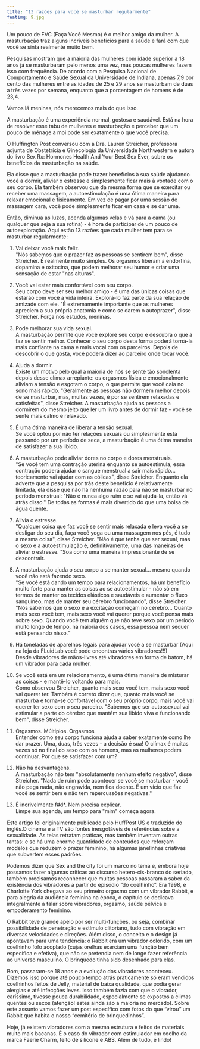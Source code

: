 ```yaml
---
title: "13 razões para você se masturbar regularmente"
featimg: 9.jpg
---
```

Um pouco de FVC (Faça Você Mesmo) é o melhor amigo da mulher. A masturbação traz alguns incríveis benefícios para a saúde e fará com que você se sinta realmente muito bem.

Pesquisas mostram que a maioria das mulheres com idade superior a 18 anos já se masturbaram pelo menos uma vez, mas poucas mulheres fazem isso com frequência. De acordo com a Pesquisa Nacional de Comportamento e Saúde Sexual da Universidade de Indiana, apenas 7,9 por cento das mulheres entre as idades de 25 e 29 anos se masturbam de duas a três vezes por semana, enquanto que a porcentagem de homens é de 23,4. 

Vamos lá meninas, nós merecemos mais do que isso.

A masturbação é uma experiência normal, gostosa e saudável. Está na hora de resolver esse tabu de mulheres e masturbação e perceber que um pouco de ménage a moi pode ser exatamente o que você precisa.

O Huffington Post conversou com a Dra. Lauren Streicher, professora adjunta de Obstetrícia e Ginecologia da Universidade Northwestern e autora do livro Sex Rx: Hormones Health And Your Best Sex Ever, sobre os benefícios da masturbação na saúde.

Ela disse que a masturbação pode trazer benefícios à sua saúde ajudando você a dormir, aliviar o estresse e simplesmente ficar mais à vontade com o seu corpo. Ela também observou que da mesma forma que se exercitar ou receber uma massagem, a autoestimulação é uma ótima maneira para relaxar emocional e fisicamente. Em vez de pagar por uma sessão de massagem cara, você pode simplesmente ficar em casa e se dar uma.

Então, diminua as luzes, acenda algumas velas e vá para a cama (ou qualquer que seja a sua rotina) - é hora de participar de um pouco de autoexploração. Aqui estão 13 razões que cada mulher tem para se masturbar regularmente:

1. Vai deixar você mais feliz.  
"Nós sabemos que o prazer faz as pessoas se sentirem bem", disse Streicher. É realmente muito simples. Os orgasmos liberam a endorfina, dopamina e oxitocina, que podem melhorar seu humor e criar uma sensação de estar "nas alturas".


2. Você vai estar mais confortável com seu corpo.  
Seu corpo deve ser seu melhor amigo - é uma das únicas coisas que estarão com você a vida inteira. Explorá-lo faz parte da sua relação de amizade com ele. "É extremamente importante que as mulheres apreciem a sua própria anatomia e como se darem o autoprazer", disse Streicher. Força nos estudos, meninas.

3. Pode melhorar sua vida sexual.  
A masturbação permite que você explore seu corpo e descubra o que a faz se sentir melhor. Conhecer o seu corpo desta forma poderá torná-la mais confiante na cama e mais vocal com os parceiros. Depois de descobrir o que gosta, você poderá dizer ao parceiro onde tocar você.

4. Ajuda a dormir.  
Existe um motivo pelo qual a maioria de nós se sente tão sonolenta depois desse clímax arrepiante: os orgasmos física e emocionalmente aliviam a tensão e esgotam o corpo, o que permite que você caia no sono mais rápido. "Geralmente as pessoas não dormem melhor depois de se masturbar, mas, muitas vezes, é por se sentirem relaxadas e satisfeitas", disse Streicher. A masturbação ajuda as pessoas a dormirem do mesmo jeito que ler um livro antes de dormir faz - você se sente mais calmo e relaxado.

5. É uma ótima maneira de liberar a tensão sexual.  
Se você optou por não ter relações sexuais ou simplesmente está passando por um período de seca, a masturbação é uma ótima maneira de satisfazer a sua libido.

6. A masturbação pode aliviar dores no corpo e dores menstruais.  
"Se você tem uma contração uterina enquanto se autoestimula, essa contração poderá ajudar o sangue menstrual a sair mais rápido... teoricamente vai ajudar com as cólicas", disse Streicher. Enquanto ela adverte que a pesquisa por trás deste benefício é relativamente limitada, ela disse que não há nenhuma razão para não se masturbar no período menstrual: "Não é nunca algo ruim e se vai ajudá-la, então vá atrás disso." De todas as formas é mais divertido do que uma bolsa de água quente.

7. Alivia o estresse.  
"Qualquer coisa que faz você se sentir mais relaxada e leva você a se desligar do seu dia, faça você yoga ou uma massagem nos pés, é tudo a mesma coisa", disse Streicher. "Não é que tenha que ser sexual, mas o sexo e a autoestimulação é, definitivamente, uma das maneiras de aliviar o estresse. "Soa como uma maneira impressionante de se descontrair.

8. A masturbação ajuda o seu corpo a se manter sexual... mesmo quando você não está fazendo sexo.  
"Se você está dando um tempo para relacionamentos, há um benefício muito forte para manter as coisas ao se autoestimular - não só em termos de manter os tecidos elásticos e saudáveis e aumentar o fluxo sanguíneo, mas de manter seu cérebro funcionando", disse Streicher. "Nós sabemos que o sexo e a excitação começam no cérebro... Quanto mais sexo você tem, mais sexo você vai querer porque você pensa mais sobre sexo. Quando você tem alguém que não teve sexo por um período muito longo de tempo, na maioria dos casos, essa pessoa nem sequer está pensando nisso."

9. Há toneladas de aparelhos legais para ajudar você a se masturbar (Aqui na loja da FLuidLab você pode encontras vários vibradores!!!)  
Desde vibradores de mãos-livres até vibradores em forma de batom, há um vibrador para cada mulher.

10. Se você está em um relacionamento, é uma ótima maneira de misturar as coisas - e mantê-lo voltando para mais.  
Como observou Streicher, quanto mais sexo você tem, mais sexo você vai querer ter. Também é correto dizer que, quanto mais você se masturba e torna-se confortável com o seu próprio corpo, mais você vai querer ter sexo com o seu parceiro. "Sabemos que ser autossexual vai estimular a parte do cérebro que mantém sua libido viva e funcionando bem", disse Streicher.

11. Orgasmos. Múltiplos. Orgasmos  
Entender como seu corpo funciona ajuda a saber exatamente como lhe dar prazer. Uma, duas, três vezes - a decisão é sua! O clímax é muitas vezes só no final do sexo com os homens, mas as mulheres podem continuar. Por que se satisfazer com um?

12. Não há desvantagens.  
A masturbação não tem "absolutamente nenhum efeito negativo", disse Streicher. "Nada de ruim pode acontecer se você se masturbar - você não pega nada, não engravida, nem fica doente. É um vício que faz você se sentir bem e não tem repercussões negativas."

13. É incrivelmente f#d*. Nem precisa explicar.  
Limpe sua agenda, um tempo para "mim" começa agora.

Este artigo foi originalmente publicado pelo HuffPost US e traduzido do inglês.O cinema e a TV são fontes inesgotáveis de referências sobre a sexualidade. As telas retratam práticas, mas também inventam outras tantas: e se há uma enorme quantidade de conteúdos que reforçam modelos que reduzem o prazer feminino, há algumas janelinhas criativas que subvertem esses padrões.

Podemos dizer que Sex and the city foi um marco no tema e, embora hoje possamos fazer algumas críticas ao discurso hetero-cis-branco do seriado, também precisamos reconhecer que muitas pessoas passaram a saber da existência dos vibradores a partir do episódio “do coelhinho“. Era 1998, e Charlotte York chegava ao seu primeiro orgasmo com um vibrador Rabbit, e para alegria da audiência feminina na época, o capítulo se dedicava integralmente a falar sobre vibradores, orgasmo, saúde pélvica e empoderamento feminino.

O Rabbit teve grande apelo por ser multi-funções, ou seja, combinar possibilidade de penetração e estímulo clitoriano, tudo com vibração em diversas velocidades e direções. Além disso, o conceito e o design já apontavam para uma tendência: o Rabbit era um vibrador colorido, com um coelhinho fofo acoplado (cujas orelhas exerciam uma função bem específica e efetiva), que não se pretendia nem de longe fazer referência ao universo masculino. O brinquedo tinha sido desenhado para elas.

Bom, passaram-se 18 anos e a evolução dos vibradores aconteceu. Dizemos isso porque até pouco tempo atrás praticamente só eram vendidos coelhinhos feitos de Jelly, material de baixa qualidade, que podia gerar alergias e até infecções leves. Isso também fazia com que o vibrador, caríssimo, tivesse pouca durabilidade, especialmente se expostos a climas quentes ou secos (atenção! estes ainda são a maioria no mercado). Sobre este assunto vamos fazer um post específico com fotos do que “virou” um Rabbit que habita o nosso “cemitério de brinquedinhos”. 

Hoje, já existem vibradores com a mesma estrutura e feitos de materiais muito mais bacanas. É o caso do vibrador com estimulador em coelho da marca Faerie Charm, feito de silicone e ABS. Além de tudo, é lindo!
